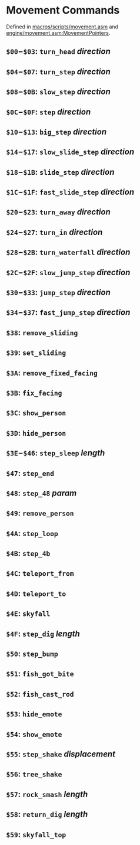 # Movement Commands

Defined in [macros/scripts/movement.asm](/macros/scripts/movement.asm) and [engine/movement.asm:MovementPointers](/engine/movement.asm).


## `$00`−`$03`: `turn_head` *direction*

## `$04`−`$07`: `turn_step` *direction*

## `$08`−`$0B`: `slow_step` *direction*

## `$0C`−`$0F`: `step` *direction*

## `$10`−`$13`: `big_step` *direction*

## `$14`−`$17`: `slow_slide_step` *direction*

## `$18`−`$1B`: `slide_step` *direction*

## `$1C`−`$1F`: `fast_slide_step` *direction*

## `$20`−`$23`: `turn_away` *direction*

## `$24`−`$27`: `turn_in` *direction*

## `$28`−`$2B`: `turn_waterfall` *direction*

## `$2C`−`$2F`: `slow_jump_step` *direction*

## `$30`−`$33`: `jump_step` *direction*

## `$34`−`$37`: `fast_jump_step` *direction*

## `$38`: `remove_sliding`

## `$39`: `set_sliding`

## `$3A`: `remove_fixed_facing`

## `$3B`: `fix_facing`

## `$3C`: `show_person`

## `$3D`: `hide_person`

## `$3E`−`$46`: `step_sleep` *length*

## `$47`: `step_end`

## `$48`: `step_48` *param*

## `$49`: `remove_person`

## `$4A`: `step_loop`

## `$4B`: `step_4b`

## `$4C`: `teleport_from`

## `$4D`: `teleport_to`

## `$4E`: `skyfall`

## `$4F`: `step_dig` *length*

## `$50`: `step_bump`

## `$51`: `fish_got_bite`

## `$52`: `fish_cast_rod`

## `$53`: `hide_emote`

## `$54`: `show_emote`

## `$55`: `step_shake` *displacement*

## `$56`: `tree_shake`

## `$57`: `rock_smash` *length*

## `$58`: `return_dig` *length*

## `$59`: `skyfall_top`
